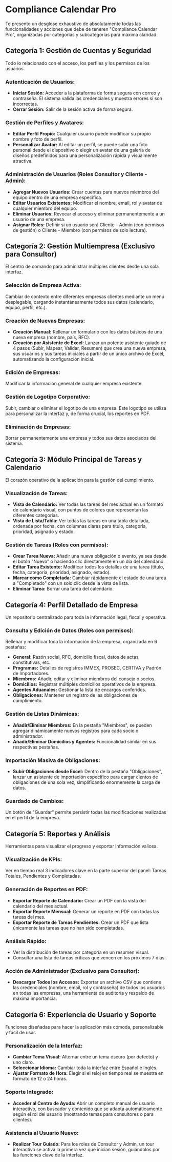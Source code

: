 # Compliance Calendar Pro

Te presento un desglose exhaustivo de absolutamente todas las funcionalidades y acciones que debe de teneren "Compliance Calendar Pro", organizadas por categorías y subcategorías para máxima claridad.
## Categoría 1: Gestión de Cuentas y Seguridad
Todo lo relacionado con el acceso, los perfiles y los permisos de los usuarios.
### Autenticación de Usuarios:
- **Iniciar Sesión:** Acceder a la plataforma de forma segura con correo y contraseña. El sistema valida las credenciales y muestra errores si son incorrectas.
- **Cerrar Sesión:** Salir de la sesión activa de forma segura.
### Gestión de Perfiles y Avatares:
- **Editar Perfil Propio:** Cualquier usuario puede modificar su propio nombre y foto de perfil.
- **Personalizar Avatar:** Al editar un perfil, se puede subir una foto personal desde el dispositivo o elegir un avatar de una galería de diseños predefinidos para una personalización rápida y visualmente atractiva.
### Administración de Usuarios (Roles Consultor y Cliente - Admin):
- **Agregar Nuevos Usuarios:** Crear cuentas para nuevos miembros del equipo dentro de una empresa específica.
- **Editar Usuarios Existentes:** Modificar el nombre, email, rol y avatar de cualquier miembro del equipo.
- **Eliminar Usuarios:** Revocar el acceso y eliminar permanentemente a un usuario de una empresa.
- **Asignar Roles:** Definir si un usuario será Cliente - Admin (con permisos de gestión) o Cliente - Miembro (con permisos de solo lectura).
## Categoría 2: Gestión Multiempresa (Exclusivo para Consultor)
El centro de comando para administrar múltiples clientes desde una sola interfaz.
### Selección de Empresa Activa: 
Cambiar de contexto entre diferentes empresas clientes mediante un menú desplegable, cargando instantáneamente todos sus datos (calendario, equipo, perfil, etc.).
### Creación de Nuevas Empresas:
- **Creación Manual:** Rellenar un formulario con los datos básicos de una nueva empresa (nombre, país, RFC).
- **Creación por Asistente de Excel:** Lanzar un potente asistente guiado de 4 pasos (Subir, Mapear, Validar, Resumen) que crea una nueva empresa, sus usuarios y sus tareas iniciales a partir de un único archivo de Excel, automatizando la configuración inicial.
### Edición de Empresas: 
Modificar la información general de cualquier empresa existente.
### Gestión de Logotipo Corporativo: 
Subir, cambiar o eliminar el logotipo de una empresa. Este logotipo se utiliza para personalizar la interfaz y, de forma crucial, los reportes en PDF.
### Eliminación de Empresas: 
Borrar permanentemente una empresa y todos sus datos asociados del sistema.
## Categoría 3: Módulo Principal de Tareas y Calendario
El corazón operativo de la aplicación para la gestión del cumplimiento.
### Visualización de Tareas:
- **Vista de Calendario:** Ver todas las tareas del mes actual en un formato de calendario visual, con puntos de colores que representan las diferentes categorías.
- **Vista de Lista/Tabla:** Ver todas las tareas en una tabla detallada, ordenada por fecha, con columnas claras para título, categoría, prioridad, asignado y estado.
### Gestión de Tareas (Roles con permisos):
- **Crear Tarea Nueva:** Añadir una nueva obligación o evento, ya sea desde el botón "Nuevo" o haciendo clic directamente en un día del calendario.
- **Editar Tarea Existente:** Modificar todos los detalles de una tarea (título, fecha, categoría, prioridad, asignado, estado).
- **Marcar como Completada:** Cambiar rápidamente el estado de una tarea a "Completado" con un solo clic desde la vista de lista.
- **Eliminar Tarea:** Borrar una tarea del calendario.
## Categoría 4: Perfil Detallado de Empresa
Un repositorio centralizado para toda la información legal, fiscal y operativa.
### Consulta y Edición de Datos (Roles con permisos):
Rellenar y modificar toda la información de la empresa, organizada en 6 pestañas:
- **General:** Razón social, RFC, domicilio fiscal, datos de actas constitutivas, etc.
- **Programas:** Detalles de registros IMMEX, PROSEC, CERTIVA y Padrón de Importadores.
- **Miembros:** Añadir, editar y eliminar miembros del consejo o socios.
- **Domicilios:** Registrar múltiples domicilios operativos de la empresa.
- **Agentes Aduanales:** Gestionar la lista de encargos conferidos.
- **Obligaciones:** Mantener un registro de las obligaciones de cumplimiento.
### Gestión de Listas Dinámicas:
- **Añadir/Eliminar Miembros:** En la pestaña "Miembros", se pueden agregar dinámicamente nuevos registros para cada socio o administrador.
- **Añadir/Eliminar Domicilios y Agentes:** Funcionalidad similar en sus respectivas pestañas.
### Importación Masiva de Obligaciones:
- **Subir Obligaciones desde Excel:** Dentro de la pestaña "Obligaciones", lanzar un asistente de importación específico para cargar cientos de obligaciones de una sola vez, simplificando enormemente la carga de datos.
### Guardado de Cambios: 
Un botón de "Guardar" permite persistir todas las modificaciones realizadas en el perfil de la empresa.
## Categoría 5: Reportes y Análisis
Herramientas para visualizar el progreso y exportar información valiosa.
### Visualización de KPIs: 
Ver en tiempo real 3 indicadores clave en la parte superior del panel: Tareas Totales, Pendientes y Completadas.
### Generación de Reportes en PDF:
- **Exportar Reporte de Calendario:** Crear un PDF con la vista del calendario del mes actual.
- **Exportar Reporte Mensual:** Generar un reporte en PDF con todas las tareas del mes.
- **Exportar Reporte de Tareas Pendientes:** Crear un PDF que lista únicamente las tareas que no han sido completadas.
### Análisis Rápido:
- Ver la distribución de tareas por categoría en un resumen visual.
- Consultar una lista de tareas críticas que vencen en los próximos 7 días.
### Acción de Administrador (Exclusivo para Consultor):
- **Descargar Todos los Accesos:** Exportar un archivo CSV que contiene las credenciales (nombre, email, rol y contraseña) de todos los usuarios en todas las empresas, una herramienta de auditoría y respaldo de máxima importancia.
## Categoría 6: Experiencia de Usuario y Soporte
Funciones diseñadas para hacer la aplicación más cómoda, personalizable y fácil de usar.
### Personalización de la Interfaz:
- **Cambiar Tema Visual:** Alternar entre un tema oscuro (por defecto) y uno claro.
- **Seleccionar Idioma:** Cambiar toda la interfaz entre Español e Inglés.
- **Ajustar Formato de Hora:** Elegir si el reloj en tiempo real se muestra en formato de 12 o 24 horas.
### Soporte Integrado:
- **Acceder al Centro de Ayuda:** Abrir un completo manual de usuario interactivo, con buscador y contenido que se adapta automáticamente según el rol del usuario (mostrando temas para consultores o para clientes).
### Asistencia al Usuario Nuevo:
- **Realizar Tour Guiado:** Para los roles de Consultor y Admin, un tour interactivo se activa la primera vez que inician sesión, guiándolos por las funciones clave de la interfaz.